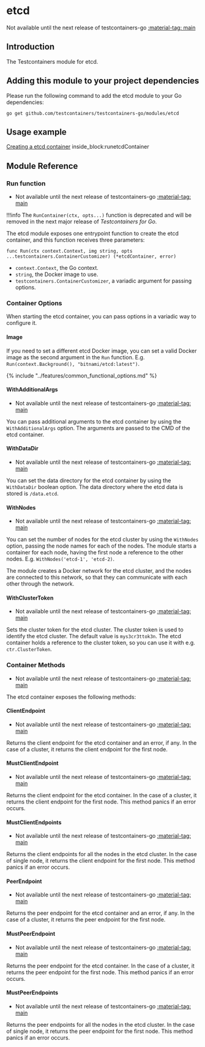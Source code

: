 # etcd

Not available until the next release of testcontainers-go <a href="https://github.com/testcontainers/testcontainers-go"><span class="tc-version">:material-tag: main</span></a>

## Introduction

The Testcontainers module for etcd.

## Adding this module to your project dependencies

Please run the following command to add the etcd module to your Go dependencies:

```
go get github.com/testcontainers/testcontainers-go/modules/etcd
```

## Usage example

<!--codeinclude-->
[Creating a etcd container](../../modules/etcd/examples_test.go) inside_block:runetcdContainer
<!--/codeinclude-->

## Module Reference

### Run function

- Not available until the next release of testcontainers-go <a href="https://github.com/testcontainers/testcontainers-go"><span class="tc-version">:material-tag: main</span></a>

!!!info
    The `RunContainer(ctx, opts...)` function is deprecated and will be removed in the next major release of _Testcontainers for Go_.

The etcd module exposes one entrypoint function to create the etcd container, and this function receives three parameters:

```golang
func Run(ctx context.Context, img string, opts ...testcontainers.ContainerCustomizer) (*etcdContainer, error)
```

- `context.Context`, the Go context.
- `string`, the Docker image to use.
- `testcontainers.ContainerCustomizer`, a variadic argument for passing options.

### Container Options

When starting the etcd container, you can pass options in a variadic way to configure it.

#### Image

If you need to set a different etcd Docker image, you can set a valid Docker image as the second argument in the `Run` function.
E.g. `Run(context.Background(), "bitnami/etcd:latest")`.

{% include "../features/common_functional_options.md" %}

#### WithAdditionalArgs

- Not available until the next release of testcontainers-go <a href="https://github.com/testcontainers/testcontainers-go"><span class="tc-version">:material-tag: main</span></a>

You can pass additional arguments to the etcd container by using the `WithAdditionalArgs` option. The arguments are passed to the CMD of the etcd container.

#### WithDataDir

- Not available until the next release of testcontainers-go <a href="https://github.com/testcontainers/testcontainers-go"><span class="tc-version">:material-tag: main</span></a>

You can set the data directory for the etcd container by using the `WithDataDir` boolean option. The data directory where the etcd data is stored is `/data.etcd`.

#### WithNodes

- Not available until the next release of testcontainers-go <a href="https://github.com/testcontainers/testcontainers-go"><span class="tc-version">:material-tag: main</span></a>

You can set the number of nodes for the etcd cluster by using the `WithNodes` option, passing the node names for each of the nodes. The module starts a container for each node,
having the first node a reference to the other nodes. E.g. `WithNodes('etcd-1', 'etcd-2)`.

The module creates a Docker network for the etcd cluster, and the nodes are connected to this network, so that they can communicate with each other through the network.

#### WithClusterToken

- Not available until the next release of testcontainers-go <a href="https://github.com/testcontainers/testcontainers-go"><span class="tc-version">:material-tag: main</span></a>

Sets the cluster token for the etcd cluster. The cluster token is used to identify the etcd cluster. The default value is `mys3cr3ttok3n`.
The etcd container holds a reference to the cluster token, so you can use it with e.g. `ctr.ClusterToken`.

### Container Methods

- Not available until the next release of testcontainers-go <a href="https://github.com/testcontainers/testcontainers-go"><span class="tc-version">:material-tag: main</span></a>

The etcd container exposes the following methods:

#### ClientEndpoint

- Not available until the next release of testcontainers-go <a href="https://github.com/testcontainers/testcontainers-go"><span class="tc-version">:material-tag: main</span></a>

Returns the client endpoint for the etcd container and an error, if any. In the case of a cluster, it returns the client endpoint for the first node.

#### MustClientEndpoint

- Not available until the next release of testcontainers-go <a href="https://github.com/testcontainers/testcontainers-go"><span class="tc-version">:material-tag: main</span></a>

Returns the client endpoint for the etcd container. In the case of a cluster, it returns the client endpoint for the first node. This method panics if an error occurs.

#### MustClientEndpoints

- Not available until the next release of testcontainers-go <a href="https://github.com/testcontainers/testcontainers-go"><span class="tc-version">:material-tag: main</span></a>

Returns the client endpoints for all the nodes in the etcd cluster. In the case of single node, it returns the client endpoint for the first node. This method panics if an error occurs.

#### PeerEndpoint

- Not available until the next release of testcontainers-go <a href="https://github.com/testcontainers/testcontainers-go"><span class="tc-version">:material-tag: main</span></a>

Returns the peer endpoint for the etcd container and an error, if any. In the case of a cluster, it returns the peer endpoint for the first node.

#### MustPeerEndpoint

- Not available until the next release of testcontainers-go <a href="https://github.com/testcontainers/testcontainers-go"><span class="tc-version">:material-tag: main</span></a>

Returns the peer endpoint for the etcd container. In the case of a cluster, it returns the peer endpoint for the first node. This method panics if an error occurs.

#### MustPeerEndpoints

- Not available until the next release of testcontainers-go <a href="https://github.com/testcontainers/testcontainers-go"><span class="tc-version">:material-tag: main</span></a>

Returns the peer endpoints for all the nodes in the etcd cluster. In the case of single node, it returns the peer endpoint for the first node. This method panics if an error occurs.
